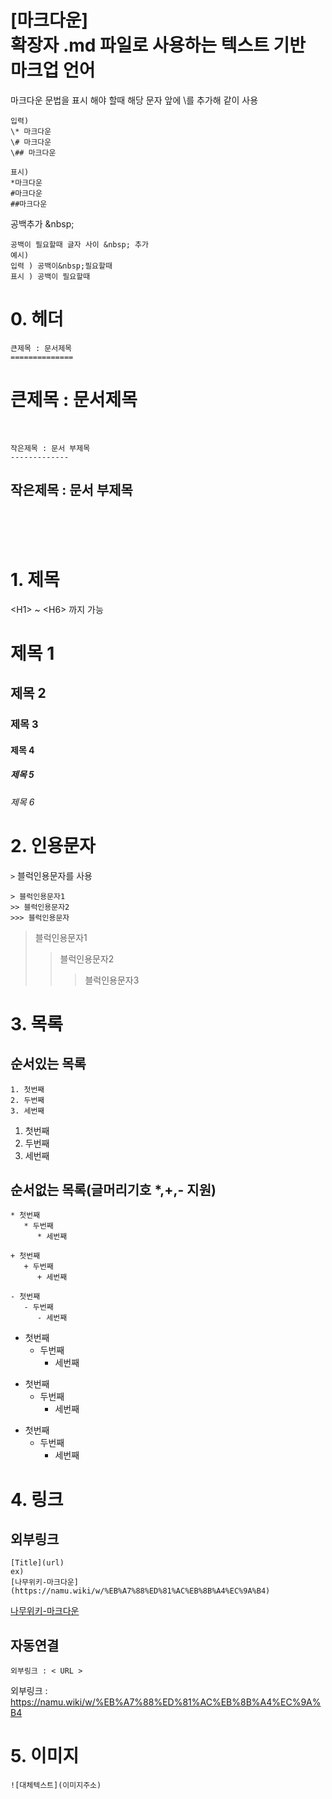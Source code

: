 [**마크다운**] 
</br>확장자 .md 파일로 사용하는 텍스트 기반 마크업 언어
=======================

마크다운 문법을 표시 해야 할때 해당 문자 앞에 \를 추가해 같이 사용
```
입력)
\* 마크다운
\# 마크다운
\## 마크다운

표시)
*마크다운
#마크다운
##마크다운
```

공백추가 \&nbsp;
```
공백이 필요할때 글자 사이 &nbsp; 추가
예시) 
입력 ) 공백이&nbsp;필요할때
표시 ) 공백이 필요할때
```

# 0. 헤더
```
큰제목 : 문서제목
==============
```
큰제목 : 문서제목
==============
<br/>

```
작은제목 : 문서 부제목
-------------
```
작은제목 : 문서 부제목
-------------
<br/>
<br/>
<br/>


# 1. 제목
   \<H1> ~ \<H6> 까지 가능
  
  # 제목 1
  ## 제목 2
  ### 제목 3
  #### 제목 4
  ##### 제목 5
  ###### 제목 6
  
# 2. 인용문자
```>``` 블럭인용문자를 사용
```
> 블럭인용문자1
>> 블럭인용문자2
>>> 블럭인용문자
```
> 블럭인용문자1
>> 블럭인용문자2
>>> 블럭인용문자3


# 3. 목록
## 순서있는 목록
```
1. 첫번째
2. 두번째
3. 세번째
```

1. 첫번째
2. 두번째
3. 세번째

## 순서없는 목록(글머리기호 \*,\+,\- 지원)
```
* 첫번째
   * 두번째
      * 세번째

+ 첫번째
   + 두번째
      + 세번째

- 첫번째
   - 두번째
      - 세번째
```
* 첫번째
   * 두번째
      * 세번째

+ 첫번째
   + 두번째
      + 세번째

- 첫번째
   - 두번째
      - 세번째


# 4. 링크
## 외부링크
```
[Title](url)
ex)
[나무위키-마크다운](https://namu.wiki/w/%EB%A7%88%ED%81%AC%EB%8B%A4%EC%9A%B4)
```
[나무위키-마크다운](https://namu.wiki/w/%EB%A7%88%ED%81%AC%EB%8B%A4%EC%9A%B4)

## 자동연결
```
외부링크 : < URL >
```
외부링크 : <https://namu.wiki/w/%EB%A7%88%ED%81%AC%EB%8B%A4%EC%9A%B4>

# 5. 이미지
```
![대체텍스트](이미지주소)
```
